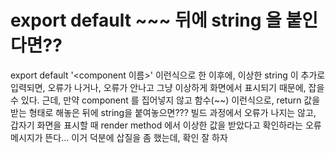 
# export default ~~~ 뒤에 string 을 붙인다면??
export default '<component 이름>' 이런식으로 한 이후에, 이상한 string 이 추가로 입력되면, 오류가 나거나, 오류가 안나고 그냥 이상하게 화면에서 표시되기 때문에, 잡을 수 있다.
근데, 만약 component 를 집어넣지 않고 함수(~~) 이런식으로, return 값을 받는 형태로 해놓은 뒤에 string을 붙여놓으면??? 빌드 과정에서 오류가 나지는 않고, 갑자기 화면을 표시할 때 render method 에서 이상한 값을 받았다고 확인하라는 오류 메시지가 뜬다...
이거 덕분에 삽질을 좀 했는데, 확인 잘 하자
